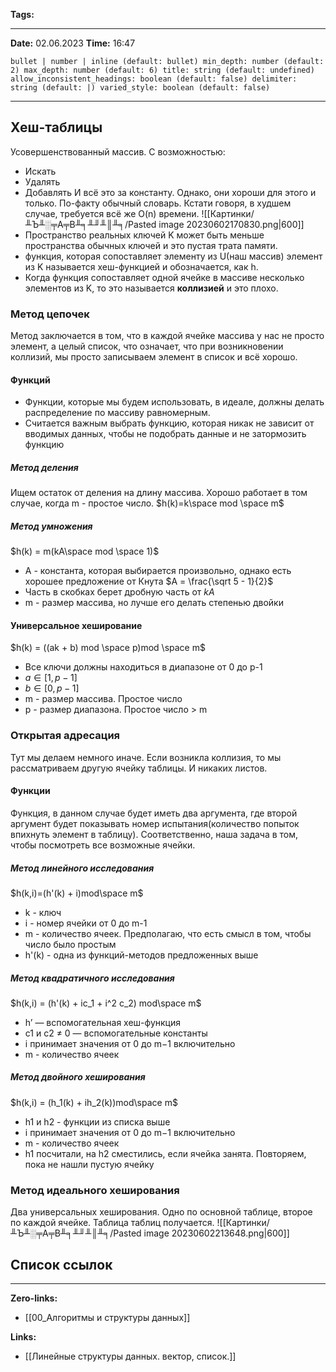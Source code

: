 **Tags:** 
____
**Date:** 02.06.2023
**Time:** 16:47
```toc style:
bullet | number | inline (default: bullet) min_depth: number (default: 2) max_depth: number (default: 6) title: string (default: undefined) allow_inconsistent_headings: boolean (default: false) delimiter: string (default: |) varied_style: boolean (default: false)
```
____
## Хеш-таблицы
Усовершенствованный массив. С возможностью:
+ Искать
+ Удалять
+ Добавлять
И всё это за константу.
Однако, они хороши для этого и только. По-факту обычный словарь. Кстати говоря, в худшем случае, требуется всё же O(n) времени. 
![[Картинки/╨Ъ╨░╤А╤В╨╕╨╜╨║╨╕/Pasted image 20230602170830.png|600]]
+ Пространство реальных ключей K может быть меньше пространства обычных ключей и это пустая трата памяти.
+ функция, которая сопоставляет элементу из U(наш массив) элемент из K называется хеш-функцией и обозначается, как h.
+ Когда функция сопоставляет одной ячейке в массиве несколько элементов из K, то это называется **коллизией** и это плохо.

### Метод цепочек
Метод заключается в том, что в каждой ячейке массива у нас не просто элемент, а целый список, что означает, что при возникновении коллизий, мы просто записываем элемент в список и всё хорошо.

#### Функций
+ Функции, которые мы будем использовать, в идеале, должны делать распределение по массиву равномерным. 
+ Считается важным выбрать функцию, которая никак не зависит от вводимых данных, чтобы не подобрать данные и не затормозить функцию

##### Метод деления
Ищем остаток от деления на длину массива. Хорошо работает в том случае, когда m - простое число.
$h(k)=k\space mod \space m$

##### Метод умножения
$h(k) = m(kA\space mod \space 1)$
+ A - константа, которая выбирается произвольно, однако есть хорошее предложение от Кнута $A = \frac{\sqrt 5 - 1}{2}$
+ Часть в скобках берет дробную часть от $kA$
+ m - размер массива, но лучше его делать степенью двойки

#### Универсальное хеширование
$h(k) = ((ak + b) mod \space p)mod \space m$
+ Все ключи должны находиться в диапазоне от 0 до p-1
+ $a \in [1, p-1]$
+ $b \in [0,p-1]$
+ m - размер массива. Простое число
+ p - размер диапазона. Простое число > m

### Открытая адресация
Тут мы делаем немного иначе. Если возникла коллизия, то мы рассматриваем другую ячейку таблицы. И никаких листов. 

#### Функции
Функция, в данном случае будет иметь два аргумента, где второй аргумент будет показывать номер испытания(количество попыток впихнуть элемент в таблицу). Соответственно, наша задача в том, чтобы посмотреть все возможные ячейки.

##### Метод линейного исследования
$h(k,i)=(h'(k) + i)mod\space m$
+ k - ключ
+ i - номер ячейки от 0 до m-1
+ m - количество ячеек. Предполагаю, что есть смысл в том, чтобы число было простым
+ h'(k) -  одна из функций-методов предложенных выше

##### Метод квадратичного исследования
$h(k,i) = (h'(k) + ic_1 + i^2 c_2) mod\space m$
+ h’ — вспомогательная хеш-функция
+ c1 и c2 ≠ 0 — вспомогательные константы
+ i принимает значения от 0 до m−1 включительно
+ m - количество ячеек

##### Метод двойного хеширования
$h(k,i) = (h_1(k) + ih_2(k))mod\space m$
+ h1 и h2 -  функции из списка выше
+ i принимает значения от 0 до m−1 включительно
+ m - количество ячеек
+ h1 посчитали, на h2 сместились, если ячейка занята. Повторяем, пока не нашли пустую ячейку

### Метод идеального хеширования
Два универсальных хеширования. Одно по основной таблице, второе по каждой ячейке. Таблица таблиц получается.
![[Картинки/╨Ъ╨░╤А╤В╨╕╨╜╨║╨╕/Pasted image 20230602213648.png|600]]

## Список ссылок
____
**Zero-links:**
+ [[00_Алгоритмы и структуры данных]]

**Links:**
+ [[Линейные структуры данных. вектор, список.]]